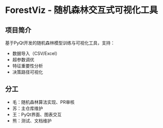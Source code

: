 # ForestViz - 随机森林交互式可视化工具

## 项目简介
基于PyQt开发的随机森林模型训练与可视化工具，支持：
- 数据导入（CSV/Excel）
- 超参数调优
- 特征重要性分析
- 决策路径可视化

## 分工
- 毛：随机森林算法实现、PR审核
- 苏：主仓库维护
- 王：PyQt界面、图表交互
- 熊：测试、文档维护
